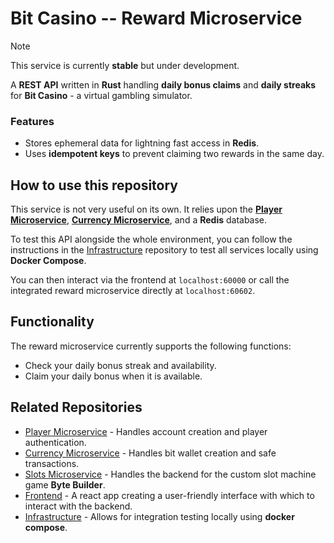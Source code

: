 # Bit Casino -- Reward Microservice

> [!NOTE]
> This service is currently **stable** but under development.

A **REST API** written in **Rust** handling **daily bonus claims** and **daily streaks** for **Bit Casino** - a virtual gambling simulator.

### Features

- Stores ephemeral data for lightning fast access in **Redis**.
- Uses **idempotent keys** to prevent claiming two rewards in the same day.

## How to use this repository

This service is not very useful on its own. It relies upon the [**Player Microservice**](https://github.com/b1gd3vd0g/bit-casino-player-ms), [**Currency Microservice**](https://github.com/b1gd3vd0g/bit-casino-currency-ms), and a **Redis** database.

To test this API alongside the whole environment, you can follow the instructions in the [Infrastructure](https://github.com/b1gd3vd0g/bit-casino-infra) repository to test all services locally using **Docker Compose**.

You can then interact via the frontend at `localhost:60000` or call the integrated reward microservice directly at `localhost:60602`.

## Functionality

The reward microservice currently supports the following functions:

- Check your daily bonus streak and availability.
- Claim your daily bonus when it is available.

## Related Repositories

- [Player Microservice](https://github.com/b1gd3vd0g/bit-casino-player-ms) - Handles account creation and player authentication.
- [Currency Microservice](https://github.com/b1gd3vd0g/bit-casino-currency-ms) - Handles bit wallet creation and safe transactions.
- [Slots Microservice](https://github.com/b1gd3vd0g/bit-casino-slots-ms) - Handles the backend for the custom slot machine game **Byte Builder**.
- [Frontend](https://github.com/b1gd3vd0g/bit-casino-frontend) - A react app creating a user-friendly interface with which to interact with the backend.
- [Infrastructure](https://github.com/b1gd3vd0g/bit-casino-infra) - Allows for integration testing locally using **docker compose**.
